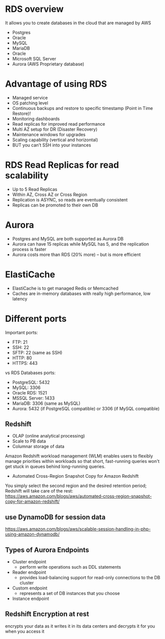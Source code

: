 

# RDS overview
It allows you to create databases in the cloud that are managed by AWS 
- Postgres
- Oracle
- MySQL
- MariaDB
- Oracle
- Microsoft SQL Server
- Aurora (AWS Proprietary database)

# Advantage of using RDS
- Managed service
- OS patching level
- Continuous backups and restore to specific timestamp (Point in Time Restore)!
- Monitoring dashboards
- Read replicas for improved read performance
- Multi AZ setup for DR (Disaster Recovery)
- Maintenance windows for upgrades
- Scaling capability (vertical and horizontal)
- BUT you can’t SSH into your instances

# RDS Read Replicas for read scalability
- Up to 5 Read Replicas
- Within AZ, Cross AZ or Cross Region
- Replication is ASYNC, so reads are eventually consistent
- Replicas can be promoted to their own DB

# Aurora
- Postgres and MySQL are both supported as Aurora DB
- Aurora can have 15 replicas while MySQL has 5, and the replication process is faster
- Aurora costs more than RDS (20% more) – but is more efficient

# ElastiCache
- ElastiCache is to get managed Redis or Memcached
- Caches are in-memory databases with really high performance, low latency

# Different ports
Important ports:
- FTP: 21
- SSH: 22
- SFTP: 22 (same as SSH)
- HTTP: 80
- HTTPS: 443

vs RDS Databases ports:
- PostgreSQL: 5432
- MySQL: 3306
- Oracle RDS: 1521
- MSSQL Server: 1433
- MariaDB: 3306 (same as MySQL)
- Aurora: 5432 (if PostgreSQL compatible) or 3306 (if MySQL compatible)

## Redshift
- OLAP (online analytical processing)
- Scale to PB data
- Columnar storage of data


Amazon Redshift workload management (WLM) enables users to flexibly manage priorities within workloads so that short, fast-running queries won't get stuck in queues behind long-running queries.

- Automated Cross-Region Snapshot Copy for Amazon Redshift

You simply select the second region and the desired retention period; Redshift will take care of the rest: https://aws.amazon.com/blogs/aws/automated-cross-region-snapshot-copy-for-amazon-redshift/



## use DynamoDB for session data
https://aws.amazon.com/blogs/aws/scalable-session-handling-in-php-using-amazon-dynamodb/

## Types of Aurora Endpoints
- Cluster endpoint
  - perform write operations such as DDL statements
- Reader endpoint
  - provides load-balancing support for read-only connections to the DB cluster
- Custom endpoint
  - represents a set of DB instances that you choose
- Instance endpoint

## Redshift Encryption at rest
encrypts your data as it writes it in its data centers and decrypts it for you when you access it
